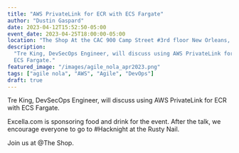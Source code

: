 ```yaml
---
title: "AWS PrivateLink for ECR with ECS Fargate"
author: "Dustin Gaspard"
date: 2023-04-12T15:52:50-05:00
event_date: 2023-04-25T18:00:00-05:00
location: "The Shop At the CAC 900 Camp Street #3rd floor New Orleans, LA 70130"
description:
  "Tre King, DevSecOps Engineer, will discuss using AWS PrivateLink for ECR with
  ECS Fargate."
featured_image: "/images/agile_nola_apr2023.png"
tags: ["agile nola", "AWS", "Agile", "DevOps"]
draft: true
---
```


Tre King, DevSecOps Engineer, will discuss using AWS PrivateLink for ECR with
ECS Fargate.

Excella.com is sponsoring food and drink for the event. After the talk, we
encourage everyone to go to #Hacknight at the Rusty Nail.

Join us at @The Shop.
